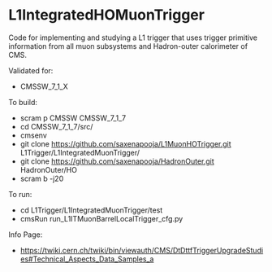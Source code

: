 L1IntegratedHOMuonTrigger
=======================

Code for implementing and studying a L1 trigger that uses trigger primitive information from all muon subsystems and Hadron-outer calorimeter of CMS.

Validated for:

* CMSSW_7_1_X


To build:

* scram p CMSSW CMSSW_7_1_7
* cd CMSSW_7_1_7/src/
* cmsenv
* git clone https://github.com/saxenapooja/L1MuonHOTrigger.git L1Trigger/L1IntegratedMuonTrigger/
* git clone https://github.com/saxenapooja/HadronOuter.git HadronOuter/HO 
* scram b -j20


To run:

* cd L1Trigger/L1IntegratedMuonTrigger/test
* cmsRun run_L1ITMuonBarrelLocalTrigger_cfg.py

Info Page:

* https://twiki.cern.ch/twiki/bin/viewauth/CMS/DtDttfTriggerUpgradeStudies#Technical_Aspects_Data_Samples_a